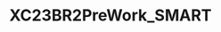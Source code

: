 ---
title: XC23BR2PreWork_SMART
redirect_to: https://docs.google.com/document/d/1nBc9exKcTLyvbHrse6PhsrYXUeCCoRV7_Y-xHxQqAbE/edit?usp=sharing
redirect_from: 
  - /XC23BR2PreWork_SMART
  - /xc23br2prework_smart
---